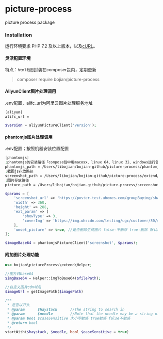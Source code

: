 # picture-process
picture process package

### Installation

运行环境要求 PHP 7.2 及以上版本，以及[cURL](http://php.net/manual/zh/book.curl.php)。

#### 灵活配置环境
特点：`html截图`封装在composer包内，定期更新

> composer require bojian/picture-process

#### AliyunClient图片处理调用

.env配置，alifc_url为阿里云图片处理服务地址
```sh
[aliyun]
alifc_url = 
```

```php
$version = aliyunPictureClient('version');
```

#### phantomjs图片处理调用
.env配置；按照机器安装位置配置
```sh
[phantomjs]
;phantomjs的安装路径「compose包中用macosx、linux 64、linux 32、windows运行包在phantomjs文件夹下解压安装本地即可」
phantomjs_path = /Users/libojian/bojian-github/picture-process/phantomjs/macosx-2.1.1/bin/phantomjs
;截图js存放路径
screenshot_path = /Users/libojian/bojian-github/picture-process/extend/exec/screenshot.js
;图片存放路径
picture_path = /Users/libojian/bojian-github/picture-process/screenshot/
```

```php
$params = [
    'screenshot_url' => 'https://poster-test.uhomes.com/groupBuying/shareMerchants',
    'width' => 360,
    'height' => 288,
    'ext_param' => [
        'showType' => 3,
        'coverImg' => 'https://img.uhzcdn.com/testing/ugc/customer/80/460bfc6d9af8a739a3ed18e4ee796269a09316.png',
    ],
    'unset_picture' => true, //是否删除生成图片 false-不删除 true-删除 默认:false
];

$imageBase64 = phantomjsPictureClient('screenshot', $params);
```

#### 附加图片处理功能
```php
use bojian\pictureProcess\extend\Helper;

//图片转base64
$imgBase64 = Helper::imgToBase64($filePath);

//自定义图片cdn域名
$imageUrl = getImagePath($imagePath)

/**
 * 是否以开头
 * @param      $haystack      //The string to search in
 * @param      $needle        //Note that the needle may be a string of one or more characters
 * @param bool $caseSensitive 大小写敏感 true敏感 false不敏感
 * @return bool
 */
startWith($haystack, $needle, bool $caseSensitive = true)
```
